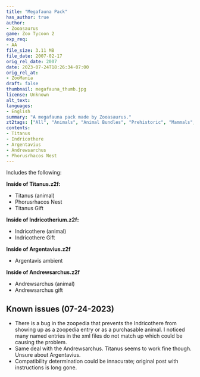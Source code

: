 ```yaml
---
title: "Megafauna Pack"
has_author: true
author: 
- Zooasaurus
game: Zoo Tycoon 2
exp_req: 
- AA
file_size: 3.11 MB
file_date: 2007-02-17
orig_rel_date: 2007
date: 2023-07-24T18:26:34-07:00
orig_rel_at: 
- ZooMania
draft: false
thumbnail: megafauna_thumb.jpg
license: Unknown
alt_text: 
languages:
- English
summary: "A megafauna pack made by Zooasaurus."
zt2tags: ["All", "Animals", "Animal Bundles", "Prehistoric", "Mammals", "Birds"]
contents:
- Titanus
- Indricothere
- Argentavius
- Andrewsarchus
- Phorusrhacos Nest
---
```

Includes the following:

**Inside of Titanus.z2f:**  
- Titanus (animal)
- Phorusrhacos Nest
- Titanus Gift

**Inside of Indricotherium.z2f:**  
- Indricothere (animal)
- Indricothere Gift

**Inside of Argentavius.z2f**  
- Argentavis ambient

**Inside of Andrewsarchus.z2f**  
- Andrewsarchus (animal)
- Andrewsarchus gift

## Known issues (07-24-2023)

- There is a bug in the zoopedia that prevents the Indricothere from showing up as a zoopedia entry or as a purchasable animal. I noticed many named entries in the xml files do not match up which could be causing the problem. 
- Same deal with the Andrewsarchus. Titanus seems to work fine though. Unsure about Argentavius.
- Compatibility determination could be innacurate; original post with instructions is long gone.